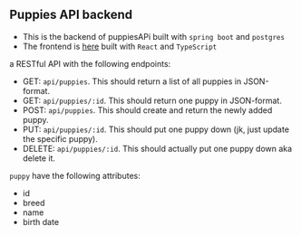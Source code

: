## Puppies API backend

- This is the backend of puppiesAPi built with `spring boot` and `postgres`
- The frontend is [here](https://github.com/qingqing0226/puppiesAPI-frontend) built with `React` and `TypeScript`

a RESTful API with the following endpoints:

- GET: `api/puppies`. This should return a list of all puppies in JSON-format.
- GET: `api/puppies/:id`. This should return one puppy in JSON-format.
- POST: `api/puppies`. This should create and return the newly added puppy.
- PUT: `api/puppies/:id`. This should put one puppy down (jk, just update the specific puppy).
- DELETE: `api/puppies/:id`. This should actually put one puppy down aka delete it.

`puppy` have the following attributes:
- id
- breed
- name
- birth date
